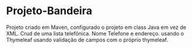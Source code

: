 # Projeto-Bandeira
 Projeto criado em  Maven, configurado o projeto em class Java em vez de XML.
 Crud de uma lista telefônica.
 Nome Telefone e endereço. 
 usando o Thymeleaf usando validação de campos com o próprio thymeleaf.
